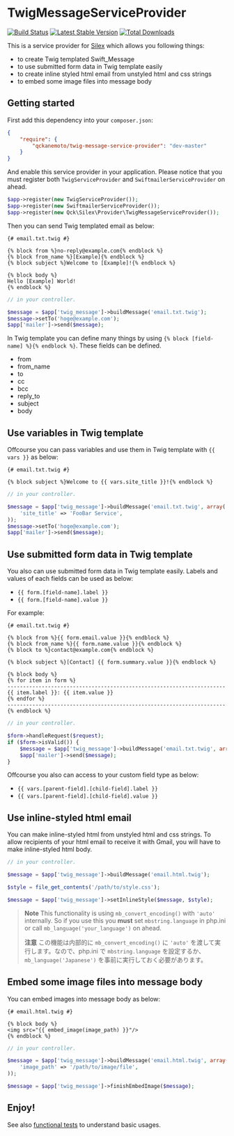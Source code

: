 # TwigMessageServiceProvider

[![Build Status](https://travis-ci.org/qckanemoto/TwigMessageServiceProvider.svg?branch=master)](https://travis-ci.org/qckanemoto/TwigMessageServiceProvider)
[![Latest Stable Version](https://poser.pugx.org/qckanemoto/twig-message-service-provider/v/stable.svg)](https://packagist.org/packages/qckanemoto/twig-message-service-provider)
[![Total Downloads](https://poser.pugx.org/qckanemoto/twig-message-service-provider/downloads.svg)](https://packagist.org/packages/qckanemoto/twig-message-service-provider)

This is a service provider for [Silex](http://silex.sensiolabs.org/) which allows you following things:

 * to create Twig templated Swift_Message
 * to use submitted form data in Twig template easily
 * to create inline styled html email from unstyled html and css strings
 * to embed some image files into message body

## Getting started

First add this dependency into your `composer.json`:

```json
{
    "require": {
        "qckanemoto/twig-message-service-provider": "dev-master"
    }
}
```

And enable this service provider in your application.
Please notice that you must register both `TwigServiceProvider` and `SwiftmailerServiceProvider` on ahead.

```php
$app->register(new TwigServiceProvider());
$app->register(new SwiftmailerServiceProvider());
$app->register(new Qck\Silex\Provider\TwigMessageServiceProvider());
```

Then you can send Twig templated email as below:

```twig
{# email.txt.twig #}

{% block from %}no-reply@example.com{% endblock %}
{% block from_name %}[Example]{% endblock %}
{% block subject %}Welcome to [Example]!{% endblock %}

{% block body %}
Hello [Example] World!
{% endblock %}
```

```php
// in your controller.

$message = $app['twig_message']->buildMessage('email.txt.twig');
$message->setTo('hoge@example.com');
$app['mailer']->send($message);
```

In Twig template you can define many things by using `{% block [field-name] %}{% endblock %}`.
These fields can be defined.

 * from
 * from_name
 * to
 * cc
 * bcc
 * reply_to
 * subject
 * body

## Use variables in Twig template

Offcourse you can pass variables and use them in Twig template with `{{ vars }}` as below:

```twig
{# email.txt.twig #}

{% block subject %}Welcome to {{ vars.site_title }}!{% endblock %}
```

```php
// in your controller.

$message = $app['twig_message']->buildMessage('email.txt.twig', array(
    'site_title' => 'FooBar Service',
));
$message->setTo('hoge@example.com');
$app['mailer']->send($message);
```

## Use submitted form data in Twig template

You also can use submitted form data in Twig template easily.
Labels and values of each fields can be used as below:

 * `{{ form.[field-name].label }}`
 * `{{ form.[field-name].value }}`

For example:

```twig
{# email.txt.twig #}

{% block from %}{{ form.email.value }}{% endblock %}
{% block from_name %}{{ form.name.value }}{% endblock %}
{% block to %}contact@example.com{% endblock %}

{% block subject %}[Contact] {{ form.summary.value }}{% endblock %}

{% block body %}
{% for item in form %}
----------------------------------------------------------------------
{{ item.label }}: {{ item.value }}
{% endfor %}
----------------------------------------------------------------------
{% endblock %}
```

```php
// in your controller.

$form->handleRequest($request);
if ($form->isValid()) {
    $message = $app['twig_message']->buildMessage('email.txt.twig', array(), $form);
    $app['mailer']->send($message);
}
```

Offcourse you also can access to your custom field type as below:

 * `{{ vars.[parent-field].[child-field].label }}`
 * `{{ vars.[parent-field].[child-field].value }}`

## Use inline-styled html email

You can make inline-styled html from unstyled html and css strings.
To allow recipients of your html email to receive it with Gmail, you will have to make inline-styled html body.

```php
// in your controller.

$message = $app['twig_message']->buildMessage('email.html.twig');

$style = file_get_contents('/path/to/style.css');

$message = $app['twig_message']->setInlineStyle($message, $style);
```

> **Note**
> This functionality is using `mb_convert_encoding()` with `'auto'` internally. So if you use this you **must** set `mbstring.language` in php.ini or call `mb_language('your_language')` on ahead.
>
> **注意**
> この機能は内部的に `mb_convert_encoding()` に `'auto'` を渡して実行します。なので、php.ini で `mbstring.language` を設定するか、`mb_language('Japanese')` を事前に実行しておく必要があります。

## Embed some image files into message body

You can embed images into message body as below:

```twig
{# email.html.twig #}

{% block body %}
<img src="{{ embed_image(image_path) }}"/>
{% endblock %}
```

```php
// in your controller.

$message = $app['twig_message']->buildMessage('email.html.twig', array(
    'image_path' => '/path/to/image/file',
));

$message = $app['twig_message']->finishEmbedImage($message);
```

## Enjoy!

See also [functional tests](tests/FunctionalTest.php) to understand basic usages.
